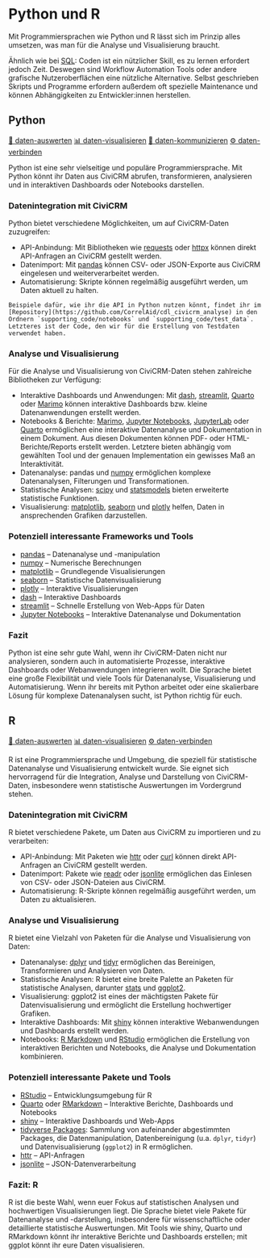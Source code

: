 # Python und R

Mit Programmiersprachen wie Python und R lässt sich im Prinzip alles umsetzen, was man für die Analyse und Visualisierung braucht. 

Ähnlich wie bei [SQL](./4-managed-datenbank.md#grafische-nutzeroberfläche-statt-sql): Coden ist ein nützlicher Skill, es zu lernen erfordert jedoch Zeit. Deswegen sind Workflow Automation Tools oder andere grafische Nutzeroberflächen eine nützliche Alternative. Selbst geschrieben Skripts und Programme erfordern außerdem oft spezielle Maintenance und können Abhängigkeiten zu Entwickler:innen herstellen. 

## Python
[🔢 daten-auswerten](./../2-datenlebenszyklus.html#daten-auswerten) [📊 daten-visualisieren](./../2-datenlebenszyklus.html#daten-visualisieren) [💬 daten-kommunizieren](./../2-datenlebenszyklus.html#daten-kommunizieren) [⚙️ daten-verbinden](./../2-datenlebenszyklus.html#daten-verbinden)

Python ist eine sehr vielseitige und populäre Programmiersprache. Mit Python könnt ihr Daten aus CiviCRM abrufen, transformieren, analysieren und in interaktiven Dashboards oder Notebooks darstellen.

### Datenintegration mit CiviCRM
Python bietet verschiedene Möglichkeiten, um auf CiviCRM-Daten zuzugreifen:
- API-Anbindung: Mit Bibliotheken wie [requests](https://docs.python-requests.org/) oder [httpx](https://www.python-httpx.org/) können direkt API-Anfragen an CiviCRM gestellt werden.
- Datenimport: Mit [pandas](https://pandas.pydata.org/) können CSV- oder JSON-Exporte aus CiviCRM eingelesen und weiterverarbeitet werden.
- Automatisierung: Skripte können regelmäßig ausgeführt werden, um Daten aktuell zu halten.

```admonish info title="Beispiel-Code"
Beispiele dafür, wie ihr die API in Python nutzen könnt, findet ihr im [Repository](https://github.com/CorrelAid/cdl_civicrm_analyse) in den Ordnern `supporting_code/notebooks` und `supporting_code/test_data`. Letzteres ist der Code, den wir für die Erstellung von Testdaten verwendet haben.
```

### Analyse und Visualisierung
Für die Analyse und Visualisierung von CiviCRM-Daten stehen zahlreiche Bibliotheken zur Verfügung:
- Interaktive Dashboards und Anwendungen: Mit [dash](https://plotly.com/dash/), [streamlit](https://streamlit.io/), [Quarto](https://quarto.org/) oder [Marimo](https://marimo.io/) können interaktive Dashboards bzw. kleine Datenanwendungen erstellt werden.
- Notebooks & Berichte: [Marimo](https://marimo.io/), [Jupyter Notebooks](https://jupyter.org/), [JupyterLab](https://jupyterlab.readthedocs.io/) oder [Quarto](https://quarto.org/) ermöglichen eine interaktive Datenanalyse und Dokumentation in einem Dokument. Aus diesen Dokumenten können PDF- oder HTML-Berichte/Reports erstellt werden. Letztere bieten abhängig vom gewählten Tool und der genauen Implementation ein gewisses Maß an Interaktivität.
- Datenanalyse: pandas und [numpy](https://numpy.org/) ermöglichen komplexe Datenanalysen, Filterungen und Transformationen.
- Statistische Analysen: [scipy](https://scipy.org/) und [statsmodels](https://www.statsmodels.org/) bieten erweiterte statistische Funktionen.
- Visualisierung: [matplotlib](https://matplotlib.org/), [seaborn](https://seaborn.pydata.org/) und [plotly](https://plotly.com/python/) helfen, Daten in ansprechenden Grafiken darzustellen.

### Potenziell interessante Frameworks und Tools
- [pandas](https://pandas.pydata.org/) – Datenanalyse und -manipulation
- [numpy](https://numpy.org/) – Numerische Berechnungen
- [matplotlib](https://matplotlib.org/) – Grundlegende Visualisierungen
- [seaborn](https://seaborn.pydata.org/) – Statistische Datenvisualisierung
- [plotly](https://plotly.com/python/) – Interaktive Visualisierungen
- [dash](https://plotly.com/dash/) – Interaktive Dashboards
- [streamlit](https://streamlit.io/) – Schnelle Erstellung von Web-Apps für Daten
- [Jupyter Notebooks](https://jupyter.org/) – Interaktive Datenanalyse und Dokumentation


### Fazit

Python ist eine sehr gute Wahl, wenn ihr CiviCRM-Daten nicht nur analysieren, sondern auch in automatisierte Prozesse, interaktive Dashboards oder Webanwendungen integrieren wollt. Die Sprache bietet eine große Flexibilität und viele Tools für Datenanalyse, Visualisierung und Automatisierung. Wenn ihr bereits mit Python arbeitet oder eine skalierbare Lösung für komplexe Datenanalysen sucht, ist Python richtig für euch.


## R
[🔢 daten-auswerten](./../2-datenlebenszyklus.html#daten-auswerten) [📊 daten-visualisieren](./../2-datenlebenszyklus.html#daten-visualisieren) [⚙️ daten-verbinden](./../2-datenlebenszyklus.html#daten-verbinden)

R ist eine Programmiersprache und Umgebung, die speziell für statistische Datenanalyse und Visualisierung entwickelt wurde. Sie eignet sich hervorragend für die Integration, Analyse und Darstellung von CiviCRM-Daten, insbesondere wenn statistische Auswertungen im Vordergrund stehen.

### Datenintegration mit CiviCRM
R bietet verschiedene Pakete, um Daten aus CiviCRM zu importieren und zu verarbeiten:
- API-Anbindung: Mit Paketen wie [httr](https://httr.r-lib.org/) oder [curl](https://cran.r-project.org/web/packages/curl/index.html) können direkt API-Anfragen an CiviCRM gestellt werden.
- Datenimport: Pakete wie [readr](https://readr.tidyverse.org/) oder [jsonlite](https://cran.r-project.org/web/packages/jsonlite/index.html) ermöglichen das Einlesen von CSV- oder JSON-Dateien aus CiviCRM.
- Automatisierung: R-Skripte können regelmäßig ausgeführt werden, um Daten zu aktualisieren.

### Analyse und Visualisierung
R bietet eine Vielzahl von Paketen für die Analyse und Visualisierung von Daten:
- Datenanalyse: [dplyr](https://dplyr.tidyverse.org/) und [tidyr](https://tidyr.tidyverse.org/) ermöglichen das Bereinigen, Transformieren und Analysieren von Daten.
- Statistische Analysen: R bietet eine breite Palette an Paketen für statistische Analysen, darunter [stats](https://stat.ethz.ch/R-manual/R-devel/library/stats/html/00Index.html) und [ggplot2](https://ggplot2.tidyverse.org/).
- Visualisierung: ggplot2 ist eines der mächtigsten Pakete für Datenvisualisierung und ermöglicht die Erstellung hochwertiger Grafiken.
- Interaktive Dashboards: Mit [shiny](https://shiny.rstudio.com/) können interaktive Webanwendungen und Dashboards erstellt werden.
- Notebooks: [R Markdown](https://rmarkdown.rstudio.com/) und [RStudio](https://www.rstudio.com/) ermöglichen die Erstellung von interaktiven Berichten und Notebooks, die Analyse und Dokumentation kombinieren.

### Potenziell interessante Pakete und Tools
- [RStudio](https://www.rstudio.com/) – Entwicklungsumgebung für R
- [Quarto](https://quarto.org/) oder [RMarkdown](https://rmarkdown.rstudio.com/) – Interaktive Berichte, Dashboards und Notebooks
- [shiny](https://shiny.rstudio.com/) – Interaktive Dashboards und Web-Apps
- [tidyverse Packages](https://tidyverse.org/): Sammlung von aufeinander abgestimmten Packages, die Datenmanipulation, Datenbereinigung (u.a. `dplyr`, `tidyr`) und Datenvisualisierung (`ggplot2`) in R ermöglichen. 
- [httr](https://httr.r-lib.org/) – API-Anfragen
- [jsonlite](https://cran.r-project.org/web/packages/jsonlite/index.html) – JSON-Datenverarbeitung


### Fazit: R

R ist die beste Wahl, wenn euer Fokus auf statistischen Analysen und hochwertigen Visualisierungen liegt. Die Sprache bietet viele Pakete für Datenanalyse und -darstellung, insbesondere für wissenschaftliche oder detaillierte statistische Auswertungen. Mit Tools wie shiny, Quarto und RMarkdown könnt ihr interaktive Berichte und Dashboards erstellen; mit ggplot könnt ihr eure Daten visualisieren.
